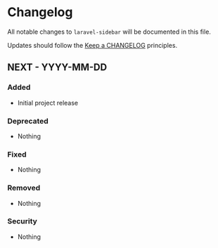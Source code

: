 # Changelog

All notable changes to `laravel-sidebar` will be documented in this file.

Updates should follow the [Keep a CHANGELOG](http://keepachangelog.com/) principles.

## NEXT - YYYY-MM-DD

### Added
- Initial project release

### Deprecated
- Nothing

### Fixed
- Nothing

### Removed
- Nothing

### Security
- Nothing
